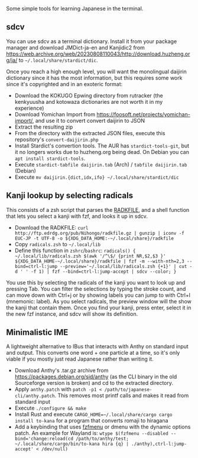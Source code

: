 Some simple tools for learning Japanese in the terminal.

## sdcv

You can use sdcv as a terminal dictionary. Install it from your package manager and download JMDict-ja-en and Kanjidic2 from https://web.archive.org/web/20230808110043/http://download.huzheng.org/ja/ to `~/.local/share/stardict/dic`.

Once you reach a high enough level, you will want the monolingual daijirin dictionary since it has the most information, but this requires some work since it's copyrighted and in an exoteric format:

- Download the KOKUGO Epwing directory from rutracker (the kenkyuusha and kotowaza dictionaries are not worth it in my experience)
- Download Yomichan Import from https://foosoft.net/projects/yomichan-import/, and use it to convert convert daijirin to JSON
- Extract the resulting zip
- From the directory with the extracted JSON files, execute this repository's `convert-daijirin.php`
- Install Stardict's convertion tools. The AUR has `stardict-tools-git`, but it no longers works due to huzheng.org being dead. On Debian you can `apt install stardict-tools`.
- Execute `stardict-tabfile daijirin.tab` (Arch) / `tabfile daijirin.tab` (Debian)
- Execute `mv daijirin.{dict,idx,ifo} ~/.local/share/stardict/dic`

## Kanji lookup by selecting radicals

This consists of a zsh script that parses the [RADKFILE](http://www.edrdg.org/krad/kradinf.html), and a shell function that lets you select a kanji with fzf, and looks it up in sdcv.

- Download the RADKFILE: `curl http://ftp.edrdg.org/pub/Nihongo/radkfile.gz | gunzip | iconv -f EUC-JP -t UTF-8 -o ${XDG_DATA_HOME:-~/.local/share}/radkfile`
- Copy `radicals.zsh` to `~/.local/lib`
- Define this function in `zshrc`/`bashrc`: `radicals() { ~/.local/lib/radicals.zsh $(awk '/^\$/ {print NR,$2,$3 }' ${XDG_DATA_HOME-~/.local/share}/radkfile | fzf -m --with-nth=2,3 --bind=ctrl-l:jump --preview='~/.local/lib/radicals.zsh {+1}' | cut -d ' ' -f 1) | fzf --bind=ctrl-l:jump-accept | sdcv --color; }`

You use this by selecting the radicals of the kanji you want to look up and pressing Tab. You can filter the selections by typing the stroke count, and can move down with Ctrl+j or by showing labels you can jump to with Ctrl+l (mnemonic: label). As you select radicals, the preview window will the show the kanji that contain them. Once you find your kanji, press enter, select it in the new fzf instance, and sdcv will show its definition.

## Minimalistic IME

A lightweight alternative to IBus that interacts with Anthy on standard input and output. This converts one word + one particle at a time, so it's only viable if you mostly just read Japanese rather than writing it.

- Download Anthy's .tar.gz archive from https://packages.debian.org/sid/anthy (as the CLI binary in the old Sourceforge version is broken) and cd to the extracted directory.
- Apply `anthy.patch` with `patch -p1 < /path/to/japanese-cli/anthy.patch`. This removes most printf calls and makes it read from standard input
- Execute `./configure && make`
- Install Rust and execute `CARGO_HOME=~/.local/share/cargo cargo install to-kana` for a program that converts romaji to hiragana
- Add a keybinding that uses [fzfmenu](https://github.com/junegunn/fzf/wiki/Examples#fzf-as-dmenu-replacement) or dmenu with the dynamic options patch. An example for Wayland is: `wtype $(fzfmenu --disabled --bind='change:reload(cd /path/to/anthy/test; ~/.local/share/cargo/bin/to-kana hira {q} | ./anthy),ctrl-l:jump-accept' < /dev/null)`
